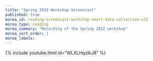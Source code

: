 ```yaml
---
title: "Spring 2022 Workshop Screencast"
published: true
morea_id: reading-screencast-workshop-smart-data-collection-s22
morea_type: reading
morea_summary: "Recording of the Spring 2022 workshop"
morea_sort_order: 1
morea_labels:
---
```


{% include youtube.html id="WLXLHqzlkJ8" %}

